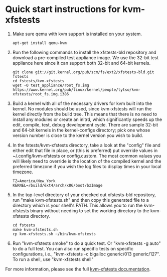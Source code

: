 # Quick start instructions for kvm-xfstests

1.  Make sure qemu with kvm support is installed on your system.

        apt-get install qemu-kvm

2.  Run the following commands to install the xfstests-bld repository
    and download a pre-compiled test appliance image.  We use the
    32-bit test appliance here since it can support both 32-bit and
    64-bit kernels.

        git clone git://git.kernel.org/pub/scm/fs/ext2/xfstests-bld.git fstests
        cd fstests/kvm-xfstests
        wget -O test_appliance/root_fs.img https://www.kernel.org/pub/linux/kernel/people/tytso/kvm-xfstests/root_fs.img.i386

3.  Build a kernel with all of the necessary drivers for kvm built
    into the kernel.  No modules should be used, since kvm-xfstests
    will run the kernel directly from the build tree. This means that
    there is no need to install any modules or create an initrd, which
    significantly speeds up the edit, compile, test, debug development
    cycle.  There are sample 32-bit and 64-bit kernels in the
    kernel-configs directory; pick one whose version number is close
    to the kernel version you wish to build.

4.  In the fstests/kvm-xfstests directory, take a look at the "config"
    file and either edit that file in place, or (this is preferred)
    put override values in ~/.config/kvm-xfstests or config.custom.
    The most common values you will likely need to override is the
    location of the compiled kernel and the preferred timezone if you
    wish the log files to display times in your local timezone.

        TZ=America/New_York
        KERNEL=/build/ext4/arch/x86/boot/bzImage

6.  In the top-level directory of your checked out xfstests-bld
    repository, run "make kvm-xfstests.sh" and then copy this
    generated file to a directory which is your shell's PATH.  This
    allows you to run the kvm-xfstests binary without needing to set
    the working directory to the kvm-xfstests directory.

        cd fstests
        make kvm-xfstests.sh
        cp kvm-xfstests.sh ~/bin/kvm-xfstests

6.  Run "kvm-xfstests smoke" to do a quick test.  Or "kvm-xfstests
    -g auto" to do a full test.  You can also run specific tests on
    specific configurations, i.e., "kvm-xfstests -c bigalloc
    generic/013 generic/127".   To run a shell, use "kvm-xfstests shell"

For more information, please see the full [kvm-xfstests
documentation](kvm-xfstests.md).

